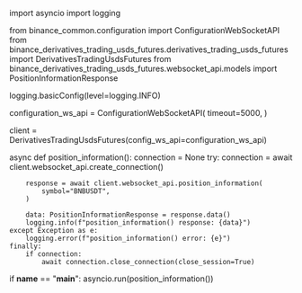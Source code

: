 import asyncio
import logging

from binance_common.configuration import ConfigurationWebSocketAPI
from binance_derivatives_trading_usds_futures.derivatives_trading_usds_futures import DerivativesTradingUsdsFutures
from binance_derivatives_trading_usds_futures.websocket_api.models import PositionInformationResponse

logging.basicConfig(level=logging.INFO)

configuration_ws_api = ConfigurationWebSocketAPI(
    timeout=5000,
)

client = DerivativesTradingUsdsFutures(config_ws_api=configuration_ws_api)

async def position_information():
    connection = None
    try:
        connection = await client.websocket_api.create_connection()

        response = await client.websocket_api.position_information(
            symbol="BNBUSDT",
        )

        data: PositionInformationResponse = response.data()
        logging.info(f"position_information() response: {data}")
    except Exception as e:
        logging.error(f"position_information() error: {e}")
    finally:
        if connection:
            await connection.close_connection(close_session=True)

if __name__ == "__main__":
    asyncio.run(position_information())
